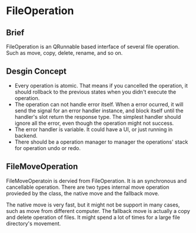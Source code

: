 # FileOperation

## Brief
FileOperation is an QRunnable based interface of several file operation. Such as move, copy, delete, rename, and so on.

## Desgin Concept
- Every operation is atomic. That means if you cancelled the operation, it should rollback to the previous states when you didn't execute the operation.
- The operation can not handle error itself. When a error ocurred, it will send the signal for an error handler instance, and block itself until the handler's slot return the response type. The simplest handler should ignore all the error, even though the operation might not success.
-  The error handler is variable. It could have a UI, or just running in backend.
-  There should be a operation manager to manager the operations' stack for operation undo or redo.

## FileMoveOperation
FileMoveOperatoin is dervied from FileOperation. It is an synchronous and cancellable operation. There are two types internal move operation provieded by the class, the native move and the fallback move.

The native move is very fast, but it might not be support in many cases, such as move from different computer. The fallback move is actually a copy and delete operation of files. It might spend a lot of times for a large file directory's movement.
